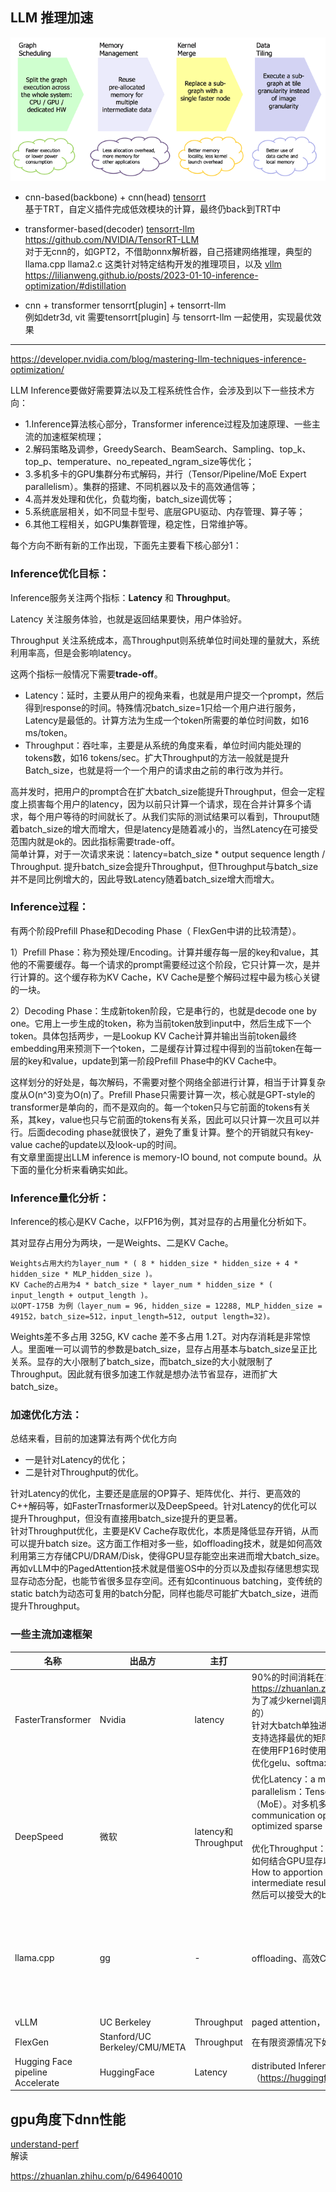 ## LLM 推理加速   

![acc](./2016-openvx-api-slide6.png)   

* cnn-based(backbone) + cnn(head) [tensorrt](https://github.com/lix19937/trt-samples-for-hackathon-cn/blob/master/cookbook/readme_cn.md)     
基于TRT，自定义插件完成低效模块的计算，最终仍back到TRT中   

* transformer-based(decoder)  [tensorrt-llm](tensorrt-llm/readme.md)  https://github.com/NVIDIA/TensorRT-LLM           
对于无cnn的，如GPT2，不借助onnx解析器，自己搭建网络推理，典型的llama.cpp   llama2.c 这类针对特定结构开发的推理项目，以及 [vllm](./vllm/readme.md)          
https://lilianweng.github.io/posts/2023-01-10-inference-optimization/#distillation     

* cnn + transformer  tensorrt[plugin] + tensorrt-llm         
例如detr3d, vit 需要tensorrt[plugin] 与 tensorrt-llm 一起使用，实现最优效果

-------------------------------   
https://developer.nvidia.com/blog/mastering-llm-techniques-inference-optimization/

LLM Inference要做好需要算法以及工程系统性合作，会涉及到以下一些技术方向：    
+ 1.Inference算法核心部分，Transformer inference过程及加速原理、一些主流的加速框架梳理；   
+ 2.解码策略及调参，GreedySearch、BeamSearch、Sampling、top_k、top_p、temperature、no_repeated_ngram_size等优化；    
+ 3.多机多卡的GPU集群分布式解码，并行（Tensor/Pipeline/MoE Expert parallelism）。集群的搭建、不同机器以及卡的高效通信等；  
+ 4.高并发处理和优化，负载均衡，batch_size调优等；  
+ 5.系统底层相关，如不同显卡型号、底层GPU驱动、内存管理、算子等；  
+ 6.其他工程相关，如GPU集群管理，稳定性，日常维护等。   

每个方向不断有新的工作出现，下面先主要看下核心部分1：     

### Inference优化目标：
Inference服务关注两个指标：**Latency** 和 **Throughput**。    

Latency 关注服务体验，也就是返回结果要快，用户体验好。    

Throughput 关注系统成本，高Throughput则系统单位时间处理的量就大，系统利用率高，但是会影响latency。    

这两个指标一般情况下需要**trade-off**。    

- Latency：延时，主要从用户的视角来看，也就是用户提交一个prompt，然后得到response的时间。特殊情况batch_size=1只给一个用户进行服务，Latency是最低的。计算方法为生成一个token所需要的单位时间数，如16 ms/token。    
- Throughput：吞吐率，主要是从系统的角度来看，单位时间内能处理的tokens数，如16 tokens/sec。扩大Throughput的方法一般就是提升Batch_size，也就是将一个一个用户的请求由之前的串行改为并行。   

高并发时，把用户的prompt合在扩大batch_size能提升Throughput，但会一定程度上损害每个用户的latency，因为以前只计算一个请求，现在合并计算多个请求，每个用户等待的时间就长了。从我们实际的测试结果可以看到，Throuput随着batch_size的增大而增大，但是latency是随着减小的，当然Latency在可接受范围内就是ok的。因此指标需要trade-off。     
简单计算，对于一次请求来说：latency=batch_size * output sequence length / Throughput. 提升batch_size会提升Throughput，但Throughput与batch_size并不是同比例增大的，因此导致Latency随着batch_size增大而增大。

### Inference过程：
有两个阶段Prefill Phase和Decoding Phase（ FlexGen中讲的比较清楚）。

1）Prefill Phase：称为预处理/Encoding。计算并缓存每一层的key和value，其他的不需要缓存。每一个请求的prompt需要经过这个阶段，它只计算一次，是并行计算的。这个缓存称为KV Cache，KV Cache是整个解码过程中最为核心关键的一块。

2）Decoding Phase：生成新token阶段，它是串行的，也就是decode one by one。它用上一步生成的token，称为当前token放到input中，然后生成下一个token。具体包括两步，一是Lookup KV Cache计算并输出当前token最终embedding用来预测下一个token，二是缓存计算过程中得到的当前token在每一层的key和value，update到第一阶段Prefill Phase中的KV Cache中。

这样划分的好处是，每次解码，不需要对整个网络全部进行计算，相当于计算复杂度从O(n^3)变为O(n)了。Prefill Phase只需要计算一次，核心就是GPT-style的transformer是单向的，而不是双向的。每一个token只与它前面的tokens有关系，其key，value也只与它前面的tokens有关系，因此可以只计算一次且可以并行。后面decoding phase就很快了，避免了重复计算。整个的开销就只有key-value cache的update以及look-up的时间。   
有文章里面提出LLM inference is memory-IO bound, not compute bound。从下面的量化分析来看确实如此。

### Inference量化分析：   
Inference的核心是KV Cache，以FP16为例，其对显存的占用量化分析如下。

其对显存占用分为两块，一是Weights、二是KV Cache。
```
Weights占用大约为layer_num * ( 8 * hidden_size * hidden_size + 4 * hidden_size * MLP_hidden_size )。  
KV Cache的占用为4 * batch_size * layer_num * hidden_size * ( input_length + output_length )。  
以OPT-175B 为例（layer_num = 96, hidden_size = 12288, MLP_hidden_size = 49152，batch_size=512，input_length=512, output length=32)。   
```   
Weights差不多占用 325G, KV cache 差不多占用 1.2T。对内存消耗是非常惊人。里面唯一可以调节的参数是batch_size，显存占用基本与batch_size呈正比关系。显存的大小限制了batch_size，而batch_size的大小就限制了Throughput。因此就有很多加速工作就是想办法节省显存，进而扩大batch_size。

### 加速优化方法：  
总结来看，目前的加速算法有两个优化方向     
+ 一是针对Latency的优化；
+ 二是针对Throughput的优化。
  
针对Latency的优化，主要还是底层的OP算子、矩阵优化、并行、更高效的C++解码等，如FasterTrnasformer以及DeepSpeed。针对Latency的优化可以提升Throughput，但没有直接用batch_size提升的更显著。    
针对Throughput优化，主要是KV Cache存取优化，本质是降低显存开销，从而可以提升batch size。这方面工作相对多一些，如offloading技术，就是如何高效利用第三方存储CPU/DRAM/Disk，使得GPU显存能空出来进而增大batch_size。  
再如vLLM中的PagedAttention技术就是借鉴OS中的分页以及虚拟存储思想实现显存动态分配，也能节省很多显存空间。还有如continuous batching，变传统的static batch为动态可复用的batch分配，同样也能尽可能扩大batch_size，进而提升Throughput。

### 一些主流加速框架   

| 名称| 出品方| 主打| 方法 |  备注  |     
| ----|------| ----| ---- | -------|    
| FasterTransformer| Nvidia | latency| 90%的时间消耗在12层Transformer的前向计算上，总结优化点如下：https://zhuanlan.zhihu.com/p/79528308<br>为了减少kernel调用次数，将除了矩阵乘法的kernel都尽可能合并（这个可能是主要的）<br>针对大batch单独进行了kernel优化<br>支持选择最优的矩阵乘法<br>在使用FP16时使用half2类型，达到half两倍的访存带宽和计算吞吐<br>优化gelu、softmax、layernorm的实现以及选用rsqrt等   | - |       
|DeepSpeed|微软|latency和 Throughput| 优化Latency：a multi-GPU inference solution.<br>parallelism：Tensor parallelism、Pipeline parallelism、Expert Parallelism（MoE）。对多机多卡之间的通信带宽要求较高 <br>communication optimization<br>optimized sparse kernels<br><br>优化Throughput：Zero-Inference也用到了offloading技术<br> 如何结合GPU显存以及其他外部存储设备如DRAM、NVMe等加载大模型，问题变为How to apportion GPU memory among model weights, inference inputs and intermediate results <br> 然后可以接受大的batch size，进而提升Throughput。| - |    
|llama.cpp|gg| -| offloading、高效C++解码（没有用任何复杂的语句）  | 面向消费级CPU/GPU的Inference框架，主打易用性，CPU支持  |  
|vLLM     |UC Berkeley| Throughput| paged attention，动态分配K-V Cache，提升Batch_size  | -  |  
|FlexGen  |Stanford/UC Berkeley/CMU/META  | Throughput| 在有限资源情况下如何高效利用CPU/Disk以提升Throughput  | -  |  
|Hugging Face pipeline Accelerate  |HuggingFace | Latency| distributed Inference （https://huggingface.co/docs/accelerate/usage_guides/distributed_inference）| -  |  
       


## gpu角度下dnn性能     
[understand-perf ](https://docs.nvidia.com/deeplearning/performance/dl-performance-gpu-background/index.html#understand-perf)   
解读     


https://zhuanlan.zhihu.com/p/649640010
